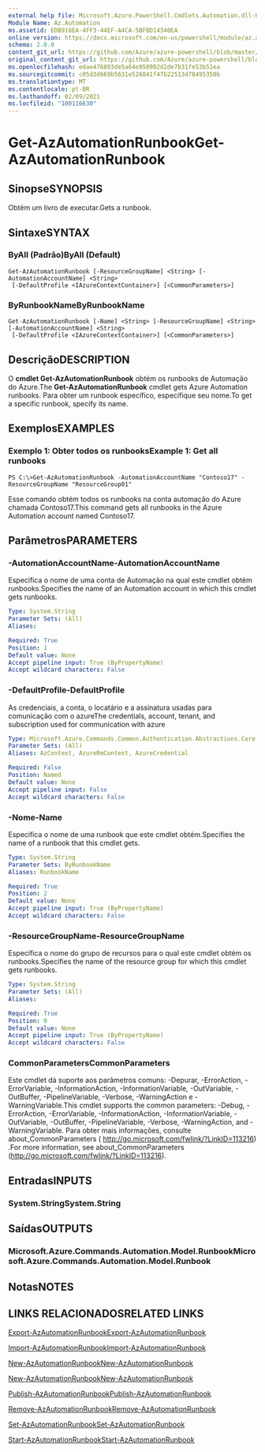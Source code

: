 ```yaml
---
external help file: Microsoft.Azure.PowerShell.Cmdlets.Automation.dll-Help.xml
Module Name: Az.Automation
ms.assetid: EDB918EA-4FF3-44EF-A4CA-5BFBD14340EA
online version: https://docs.microsoft.com/en-us/powershell/module/az.automation/get-azautomationrunbook
schema: 2.0.0
content_git_url: https://github.com/Azure/azure-powershell/blob/master/src/Automation/Automation/help/Get-AzAutomationRunbook.md
original_content_git_url: https://github.com/Azure/azure-powershell/blob/master/src/Automation/Automation/help/Get-AzAutomationRunbook.md
ms.openlocfilehash: edae476893de5a64e950902d2de7b31fe53b51ea
ms.sourcegitcommit: c05d3d669b5631e526841f47b22513d78495350b
ms.translationtype: MT
ms.contentlocale: pt-BR
ms.lasthandoff: 02/09/2021
ms.locfileid: "100116630"
---
```

# <span data-ttu-id="1f995-101">Get-AzAutomationRunbook</span><span class="sxs-lookup"><span data-stu-id="1f995-101">Get-AzAutomationRunbook</span></span>

## <span data-ttu-id="1f995-102">Sinopse</span><span class="sxs-lookup"><span data-stu-id="1f995-102">SYNOPSIS</span></span>
<span data-ttu-id="1f995-103">Obtém um livro de executar.</span><span class="sxs-lookup"><span data-stu-id="1f995-103">Gets a runbook.</span></span>

## <span data-ttu-id="1f995-104">Sintaxe</span><span class="sxs-lookup"><span data-stu-id="1f995-104">SYNTAX</span></span>

### <span data-ttu-id="1f995-105">ByAll (Padrão)</span><span class="sxs-lookup"><span data-stu-id="1f995-105">ByAll (Default)</span></span>
```
Get-AzAutomationRunbook [-ResourceGroupName] <String> [-AutomationAccountName] <String>
 [-DefaultProfile <IAzureContextContainer>] [<CommonParameters>]
```

### <span data-ttu-id="1f995-106">ByRunbookName</span><span class="sxs-lookup"><span data-stu-id="1f995-106">ByRunbookName</span></span>
```
Get-AzAutomationRunbook [-Name] <String> [-ResourceGroupName] <String> [-AutomationAccountName] <String>
 [-DefaultProfile <IAzureContextContainer>] [<CommonParameters>]
```

## <span data-ttu-id="1f995-107">Descrição</span><span class="sxs-lookup"><span data-stu-id="1f995-107">DESCRIPTION</span></span>
<span data-ttu-id="1f995-108">O **cmdlet Get-AzAutomationRunbook** obtém os runbooks de Automação do Azure.</span><span class="sxs-lookup"><span data-stu-id="1f995-108">The **Get-AzAutomationRunbook** cmdlet gets Azure Automation runbooks.</span></span>
<span data-ttu-id="1f995-109">Para obter um runbook específico, especifique seu nome.</span><span class="sxs-lookup"><span data-stu-id="1f995-109">To get a specific runbook, specify its name.</span></span>

## <span data-ttu-id="1f995-110">Exemplos</span><span class="sxs-lookup"><span data-stu-id="1f995-110">EXAMPLES</span></span>

### <span data-ttu-id="1f995-111">Exemplo 1: Obter todos os runbooks</span><span class="sxs-lookup"><span data-stu-id="1f995-111">Example 1: Get all runbooks</span></span>
```
PS C:\>Get-AzAutomationRunbook -AutomationAccountName "Contoso17" -ResourceGroupName "ResourceGroup01"
```

<span data-ttu-id="1f995-112">Esse comando obtém todos os runbooks na conta automação do Azure chamada Contoso17.</span><span class="sxs-lookup"><span data-stu-id="1f995-112">This command gets all runbooks in the Azure Automation account named Contoso17.</span></span>

## <span data-ttu-id="1f995-113">Parâmetros</span><span class="sxs-lookup"><span data-stu-id="1f995-113">PARAMETERS</span></span>

### <span data-ttu-id="1f995-114">-AutomationAccountName</span><span class="sxs-lookup"><span data-stu-id="1f995-114">-AutomationAccountName</span></span>
<span data-ttu-id="1f995-115">Especifica o nome de uma conta de Automação na qual este cmdlet obtém runbooks.</span><span class="sxs-lookup"><span data-stu-id="1f995-115">Specifies the name of an Automation account in which this cmdlet gets runbooks.</span></span>

```yaml
Type: System.String
Parameter Sets: (All)
Aliases:

Required: True
Position: 1
Default value: None
Accept pipeline input: True (ByPropertyName)
Accept wildcard characters: False
```

### <span data-ttu-id="1f995-116">-DefaultProfile</span><span class="sxs-lookup"><span data-stu-id="1f995-116">-DefaultProfile</span></span>
<span data-ttu-id="1f995-117">As credenciais, a conta, o locatário e a assinatura usadas para comunicação com o azure</span><span class="sxs-lookup"><span data-stu-id="1f995-117">The credentials, account, tenant, and subscription used for communication with azure</span></span>

```yaml
Type: Microsoft.Azure.Commands.Common.Authentication.Abstractions.Core.IAzureContextContainer
Parameter Sets: (All)
Aliases: AzContext, AzureRmContext, AzureCredential

Required: False
Position: Named
Default value: None
Accept pipeline input: False
Accept wildcard characters: False
```

### <span data-ttu-id="1f995-118">-Nome</span><span class="sxs-lookup"><span data-stu-id="1f995-118">-Name</span></span>
<span data-ttu-id="1f995-119">Especifica o nome de uma runbook que este cmdlet obtém.</span><span class="sxs-lookup"><span data-stu-id="1f995-119">Specifies the name of a runbook that this cmdlet gets.</span></span>

```yaml
Type: System.String
Parameter Sets: ByRunbookName
Aliases: RunbookName

Required: True
Position: 2
Default value: None
Accept pipeline input: True (ByPropertyName)
Accept wildcard characters: False
```

### <span data-ttu-id="1f995-120">-ResourceGroupName</span><span class="sxs-lookup"><span data-stu-id="1f995-120">-ResourceGroupName</span></span>
<span data-ttu-id="1f995-121">Especifica o nome do grupo de recursos para o qual este cmdlet obtém os runbooks.</span><span class="sxs-lookup"><span data-stu-id="1f995-121">Specifies the name of the resource group for which this cmdlet gets runbooks.</span></span>

```yaml
Type: System.String
Parameter Sets: (All)
Aliases:

Required: True
Position: 0
Default value: None
Accept pipeline input: True (ByPropertyName)
Accept wildcard characters: False
```

### <span data-ttu-id="1f995-122">CommonParameters</span><span class="sxs-lookup"><span data-stu-id="1f995-122">CommonParameters</span></span>
<span data-ttu-id="1f995-123">Este cmdlet dá suporte aos parâmetros comuns: -Depurar, -ErrorAction, -ErrorVariable, -InformationAction, -InformationVariable, -OutVariable, -OutBuffer, -PipelineVariable, -Verbose, -WarningAction e -WarningVariable.</span><span class="sxs-lookup"><span data-stu-id="1f995-123">This cmdlet supports the common parameters: -Debug, -ErrorAction, -ErrorVariable, -InformationAction, -InformationVariable, -OutVariable, -OutBuffer, -PipelineVariable, -Verbose, -WarningAction, and -WarningVariable.</span></span> <span data-ttu-id="1f995-124">Para obter mais informações, consulte about_CommonParameters ( http://go.microsoft.com/fwlink/?LinkID=113216) .</span><span class="sxs-lookup"><span data-stu-id="1f995-124">For more information, see about_CommonParameters (http://go.microsoft.com/fwlink/?LinkID=113216).</span></span>

## <span data-ttu-id="1f995-125">Entradas</span><span class="sxs-lookup"><span data-stu-id="1f995-125">INPUTS</span></span>

### <span data-ttu-id="1f995-126">System.String</span><span class="sxs-lookup"><span data-stu-id="1f995-126">System.String</span></span>

## <span data-ttu-id="1f995-127">Saídas</span><span class="sxs-lookup"><span data-stu-id="1f995-127">OUTPUTS</span></span>

### <span data-ttu-id="1f995-128">Microsoft.Azure.Commands.Automation.Model.Runbook</span><span class="sxs-lookup"><span data-stu-id="1f995-128">Microsoft.Azure.Commands.Automation.Model.Runbook</span></span>

## <span data-ttu-id="1f995-129">Notas</span><span class="sxs-lookup"><span data-stu-id="1f995-129">NOTES</span></span>

## <span data-ttu-id="1f995-130">LINKS RELACIONADOS</span><span class="sxs-lookup"><span data-stu-id="1f995-130">RELATED LINKS</span></span>

[<span data-ttu-id="1f995-131">Export-AzAutomationRunbook</span><span class="sxs-lookup"><span data-stu-id="1f995-131">Export-AzAutomationRunbook</span></span>](./Export-AzAutomationRunbook.md)

[<span data-ttu-id="1f995-132">Import-AzAutomationRunbook</span><span class="sxs-lookup"><span data-stu-id="1f995-132">Import-AzAutomationRunbook</span></span>](./Import-AzAutomationRunbook.md)

[<span data-ttu-id="1f995-133">New-AzAutomationRunbook</span><span class="sxs-lookup"><span data-stu-id="1f995-133">New-AzAutomationRunbook</span></span>](./New-AzAutomationRunbook.md)

[<span data-ttu-id="1f995-134">New-AzAutomationRunbook</span><span class="sxs-lookup"><span data-stu-id="1f995-134">New-AzAutomationRunbook</span></span>](./New-AzAutomationRunbook.md)

[<span data-ttu-id="1f995-135">Publish-AzAutomationRunbook</span><span class="sxs-lookup"><span data-stu-id="1f995-135">Publish-AzAutomationRunbook</span></span>](./Publish-AzAutomationRunbook.md)

[<span data-ttu-id="1f995-136">Remove-AzAutomationRunbook</span><span class="sxs-lookup"><span data-stu-id="1f995-136">Remove-AzAutomationRunbook</span></span>](./Remove-AzAutomationRunbook.md)

[<span data-ttu-id="1f995-137">Set-AzAutomationRunbook</span><span class="sxs-lookup"><span data-stu-id="1f995-137">Set-AzAutomationRunbook</span></span>](./Set-AzAutomationRunbook.md)

[<span data-ttu-id="1f995-138">Start-AzAutomationRunbook</span><span class="sxs-lookup"><span data-stu-id="1f995-138">Start-AzAutomationRunbook</span></span>](./Start-AzAutomationRunbook.md)


